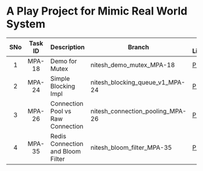 # A Play Project for Mimic Real World System

| **SNo** | **Task ID** | **Description**                   | **Branch**                       | **PR Links**                                                           | **Some More Reads**              |
|:-------:|:-----------:|-----------------------------------|----------------------------------|------------------------------------------------------------------------|----------------------------------|
|    1    |   MPA-18    | Demo for Mutex                    | nitesh_demo_mutex_MPA-18         | [PR](https://github.com/Nitesh-Nandan/master-system-java/pull/1/files) |                                  |
|    2    |   MPA-24    | Simple Blocking Impl              | nitesh_blocking_queue_v1_MPA-24  | [PR](https://github.com/Nitesh-Nandan/master-system-java/pull/2)       | [Link](./docs/Blocking Queue.md) |
|    3    |   MPA-26    | Connection Pool vs Raw Connection | nitesh_connection_pooling_MPA-26 | [PR](https://github.com/Nitesh-Nandan/master-system-java/pull/3)       |                                  |
|    4    |   MPA-35    | Redis Connection and Bloom Filter | nitesh_bloom_filter_MPA-35       | [PR](https://github.com/Nitesh-Nandan/master-system-java/pull/4)       |                                  |


